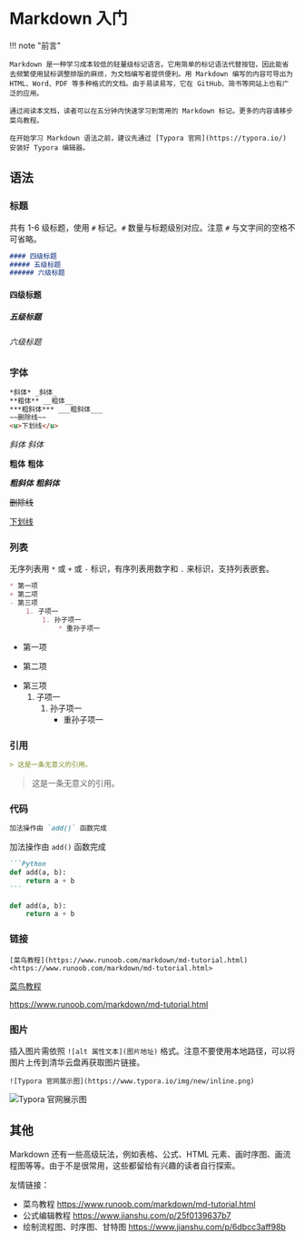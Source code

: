 # Markdown 入门

!!! note "前言"

    Markdown 是一种学习成本较低的轻量级标记语言。它用简单的标记语法代替按钮，因此能省去频繁使用鼠标调整排版的麻烦，为文档编写者提供便利。用 Markdown 编写的内容可导出为 HTML、Word、PDF 等多种格式的文档。由于易读易写，它在 GitHub、简书等网站上也有广泛的应用。

    通过阅读本文档，读者可以在五分钟内快速学习到常用的 Markdown 标记。更多的内容请移步菜鸟教程。

    在开始学习 Markdown 语法之前，建议先通过 [Typora 官网](https://typora.io/) 安装好 Typora 编辑器。

## 语法

### 标题

共有 1-6 级标题，使用 `#` 标记。`#` 数量与标题级别对应。注意 `#` 与文字间的空格不可省略。

```markdown
#### 四级标题
##### 五级标题
###### 六级标题
```

#### 四级标题
##### 五级标题
###### 六级标题

### 字体

```markdown
*斜体* _斜体_
**粗体** __粗体__
***粗斜体*** ___粗斜体___
~~删除线~~
<u>下划线</u>
```

*斜体* _斜体_

**粗体** __粗体__

***粗斜体*** ___粗斜体___

~~删除线~~

<u>下划线</u>

### 列表

无序列表用 `*` 或 `+` 或 `-` 标识，有序列表用数字和 `.` 来标识，支持列表嵌套。

```markdown
* 第一项
+ 第二项
- 第三项
    1. 子项一
        1. 孙子项一
            * 重孙子项一
```

* 第一项
+ 第二项
- 第三项
    1. 子项一
        1. 孙子项一
            * 重孙子项一

### 引用

```markdown
> 这是一条无意义的引用。
```

> 这是一条无意义的引用。

### 代码

```markdown
加法操作由 `add()` 函数完成
```

加法操作由 `add()` 函数完成

````markdown
```Python
def add(a, b):
	return a + b
```
````

```Python
def add(a, b):
	return a + b
```

### 链接

```
[菜鸟教程](https://www.runoob.com/markdown/md-tutorial.html)
<https://www.runoob.com/markdown/md-tutorial.html>
```

[菜鸟教程](https://www.runoob.com/markdown/md-tutorial.html)

<https://www.runoob.com/markdown/md-tutorial.html>

### 图片

插入图片需依照 `![alt 属性文本](图片地址)` 格式。注意不要使用本地路径，可以将图片上传到清华云盘再获取图片链接。

```
![Typora 官网展示图](https://www.typora.io/img/new/inline.png)
```

![Typora 官网展示图](https://www.typora.io/img/new/inline.png)

## 其他

Markdown 还有一些高级玩法，例如表格、公式、HTML 元素、画时序图、画流程图等等。由于不是很常用，这些都留给有兴趣的读者自行探索。

友情链接：

+ 菜鸟教程 <https://www.runoob.com/markdown/md-tutorial.html>
+ 公式编辑教程 <https://www.jianshu.com/p/25f0139637b7>
+ 绘制流程图、时序图、甘特图 <https://www.jianshu.com/p/6dbcc3aff98b>
